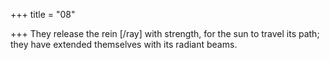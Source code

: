 +++
title = "08"

+++
They release the rein [/ray] with strength, for the sun to travel its path; they have extended themselves with its radiant beams.  
